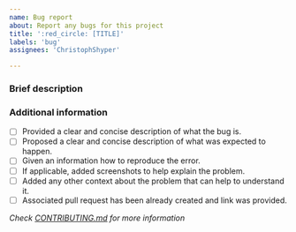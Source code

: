 ```yaml
---
name: Bug report
about: Report any bugs for this project
title: ':red_circle: [TITLE]'
labels: 'bug'
assignees: 'ChristophShyper'

---
```

### Brief description
<!-- Write here... >>> -->


<!-- <<< ...write here -->
### Additional information
* [ ] Provided a clear and concise description of what the bug is.
* [ ] Proposed a clear and concise description of what was expected to happen.
* [ ] Given an information how to reproduce the error.
* [ ] If applicable, added screenshots to help explain the problem.
* [ ] Added any other context about the problem that can help to understand it.
* [ ] Associated pull request has been already created and link was provided.

*Check [CONTRIBUTING.md](../blob/master/.github/CONTRIBUTING.md) for more information*
